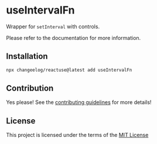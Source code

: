 # useIntervalFn

Wrapper for `setInterval` with controls.

Please refer to the documentation for more information.

## Installation

```bash
npx changeelog/reactuse@latest add useIntervalFn
```

## Contribution

Yes please! See the [contributing guidelines](/CONTRIBUTING.md) for more details!

## License

This project is licensed under the terms of the [MIT License](/LICENSE)
